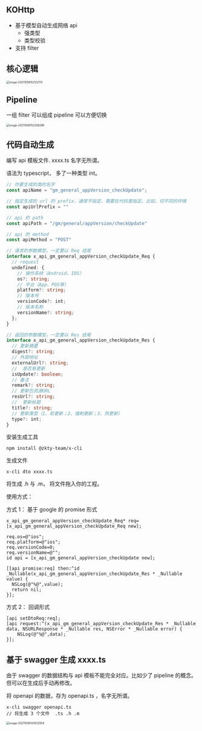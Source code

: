 

## KOHttp



- 基于模型自动生成网络 api
  - 强类型
  - 类型校验
- 支持 filter



## 核心逻辑

<img src="https://zk4bucket.oss-cn-beijing.aliyuncs.com/img/image-20211008152122113.png" alt="image-20211008152122113" style="zoom:50%;" />

## Pipeline

一组 filter 可以组成 pipeline 可以方便切换

<img src="https://zk4bucket.oss-cn-beijing.aliyuncs.com/img/image-20211008152206298.png" alt="image-20211008152206298" style="zoom:50%;" />

## 代码自动生成

编写 api 模板文件. xxxx.ts 名字无所谓。

语法为 typescript， 多了一种类型 int。

```typescript
// 你要生成的类的名字
const apiName = "gm_general_appVersion_checkUpdate";

// 指定生成的 url 的 prefix，通常不指定，需要在代码里指定。比如，切不同的环境
const apiUrlPrefix = ""

// api 的 path
const apiPath = "/gm/general/appVersion/checkUpdate"

// api 的 method
const apiMethod = "POST"

// 请求的参数模型，一定要以 Req 结尾
interface x_api_gm_general_appVersion_checkUpdate_Req {
  // request
  undefined: {
    // 操作系统（Android、IOS）
    os?: string;
    // 平台（App、POS等）
    platform?: string;
    // 版本号
    versionCode?: int;
    // 版本名称
    versionName?: string;
  };
}

// 返回的参数模型，一定要以 Res 结尾
interface x_api_gm_general_appVersion_checkUpdate_Res {
  // 更新摘要
  digest?: string;
  // 外部地址
  externalUrl?: string;
  //  是否有更新
  isUpdate?: boolean;
  // 备注
  remark?: string;
  // 更新包资源URL
  resUrl?: string;
  //  更新标题
  title?: string;
  // 更新类型（1、软更新；2、强制更新；3、热更新）
  type?: int;
}

```



安装生成工具

```
npm install @zkty-team/x-cli
```

生成文件

```
x-cli dto xxxx.ts
```

将生成 .h 与 .m， 将文件拖入你的工程。



使用方式：

方式 1： 基于 google 的 promise 形式

``` objc
x_api_gm_general_appVersion_checkUpdate_Req* req= [x_api_gm_general_appVersion_checkUpdate_Req new];

req.os=@"ios";
req.platform=@"ios";
req.versionCode=0;
req.versionName=@"";
id api = [x_api_gm_general_appVersion_checkUpdate new];

[[api promise:req] then:^id _Nullable(x_api_gm_general_appVersion_checkUpdate_Res * _Nullable value) {
  NSLog(@"%@",value);
  return nil;
}];

```

 方式 2： 回调形式

```objc
[api setDtoReq:req];
[api request:^(x_api_gm_general_appVersion_checkUpdate_Res * _Nullable data, NSURLResponse * _Nullable res, NSError * _Nullable error) {
	NSLog(@"%@",data);
}];
```





## 基于 swagger 生成 xxxx.ts

由于 swagger 的数据结构与 api 模板不能完全对应。比如少了 pipeline 的概念。但可以在生成后手动再修改。



将 openapi 的数据，存为 openapi.ts ，名字无所谓。

```
x-cli swagger openapi.ts
// 将生成 3 个文件  .ts .h .m
```



<img src="https://zk4bucket.oss-cn-beijing.aliyuncs.com/img/image-20211008143502554.png" alt="image-20211008143502554" style="zoom: 50%;" />

